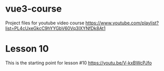 # vue3-course
Project files for youtube video course https://www.youtube.com/playlist?list=PL4cUxeGkcC9hYYGbV60Vq3IXYNfDk8At1
# Lesson 10
This is the starting point for lesson #10 https://youtu.be/V-kxBWcPJfo
